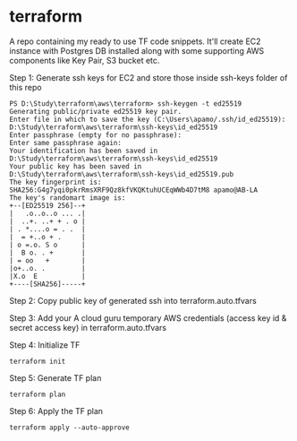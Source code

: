 # terraform
A repo containing my ready to use TF code snippets.
It'll create EC2 instance with Postgres DB installed along with some supporting AWS components like Key Pair, S3 bucket etc.

Step 1: Generate ssh keys for EC2 and store those inside ssh-keys folder of this repo
```
PS D:\Study\terraform\aws\terraform> ssh-keygen -t ed25519                            
Generating public/private ed25519 key pair.
Enter file in which to save the key (C:\Users\apamo/.ssh/id_ed25519): D:\Study\terraform\aws\terraform\ssh-keys\id_ed25519                               
Enter passphrase (empty for no passphrase): 
Enter same passphrase again: 
Your identification has been saved in D:\Study\terraform\aws\terraform\ssh-keys\id_ed25519
Your public key has been saved in D:\Study\terraform\aws\terraform\ssh-keys\id_ed25519.pub
The key fingerprint is:
SHA256:G4g7yqi0pkrRmsXRF9Qz8kfVKQKtuhUCEqWWb4D7tM8 apamo@AB-LA
The key's randomart image is:
+--[ED25519 256]--+
|   .o..o..o ... .|
|  ..+. ..+ + . o |
| . *....o = . .  |
|  = +..o + .     |
| o =.o. S o      |
|  B o. . +       |
| = oo   +        |
|o+..o. .         |
|X.o  E           |
+----[SHA256]-----+                           

```

Step 2: Copy public key of generated ssh into terraform.auto.tfvars

Step 3: Add your A cloud guru temporary AWS credentials (access key id & secret access key) in terraform.auto.tfvars

Step 4: Initialize TF
```
terraform init
```

Step 5: Generate TF plan
```
terraform plan

```

Step 6: Apply the TF plan
```
terraform apply --auto-approve
```